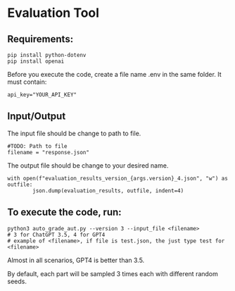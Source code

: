 # Evaluation Tool 

## Requirements:
```
pip install python-dotenv
pip install openai
```

Before you execute the code, create a file name .env in the same folder. It must contain:
```
api_key="YOUR_API_KEY"
```

## Input/Output
The input file should be change to path to file.
```
#TODO: Path to file
filename = "response.json"
```

The output file should be change to your desired name.
```
with open(f"evaluation_results_version_{args.version}_4.json", "w") as outfile:
        json.dump(evaluation_results, outfile, indent=4)
```


## To execute the code, run:
```
python3 auto_grade_aut.py --version 3 --input_file <filename>
# 3 for ChatGPT 3.5, 4 for GPT4
# example of <filename>, if file is test.json, the just type test for <filename>
```

Almost in all scenarios, GPT4 is better than 3.5.

By default, each part will be sampled 3 times each with different random seeds.
